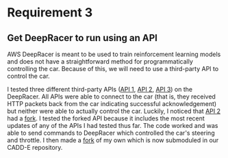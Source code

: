# Requirement 3
## Get DeepRacer to run using an API

AWS DeepRacer is meant to be used to train reinforcement learning models and does not have a straightforward method for programmatically controlling the car. Because of this, we will need to use a third-party API to control the car.

I tested three different third-party APIs ([API 1](https://github.com/thu2004/deepracer-vehicle-api), [API 2](https://github.com/lshw54/deepracer_api), [API 3](https://github.com/ARCC-RACE/deepracer-rc)) on the DeepRacer. All APIs were able to connect to the car (that is, they received HTTP packets back from the car indicating successful acknowledgement) but neither were able to actually control the car. Luckily, I noticed that [API 2](https://github.com/lshw54/deepracer_api) had a [fork](https://github.com/jacobcantwell/deepracer_api). I tested the forked API because it includes the most recent updates of any of the APIs I had tested thus far. The code worked and was able to send commands to DeepRacer which controlled the car's steering and throttle. I then made a [fork](https://github.com/cskroonenberg/deepracer_api) of my own which is now submoduled in our CADD-E repository.
